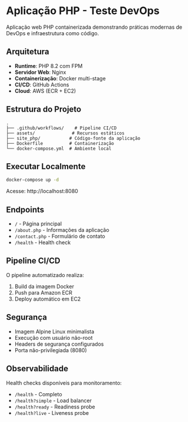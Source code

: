 # Aplicação PHP - Teste DevOps

Aplicação web PHP containerizada demonstrando práticas modernas de DevOps e infraestrutura como código.

## Arquitetura

- **Runtime**: PHP 8.2 com FPM
- **Servidor Web**: Nginx
- **Containerização**: Docker multi-stage
- **CI/CD**: GitHub Actions
- **Cloud**: AWS (ECR + EC2)

## Estrutura do Projeto

```
.
├── .github/workflows/    # Pipeline CI/CD
├── assets/              # Recursos estáticos
├── site_php/           # Código-fonte da aplicação
├── Dockerfile          # Containerização
└── docker-compose.yml  # Ambiente local
```

## Executar Localmente

```bash
docker-compose up -d
```

Acesse: http://localhost:8080

## Endpoints

- `/` - Página principal
- `/about.php` - Informações da aplicação
- `/contact.php` - Formulário de contato
- `/health` - Health check

## Pipeline CI/CD

O pipeline automatizado realiza:

1. Build da imagem Docker
2. Push para Amazon ECR
3. Deploy automático em EC2

## Segurança

- Imagem Alpine Linux minimalista
- Execução com usuário não-root
- Headers de segurança configurados
- Porta não-privilegiada (8080)

## Observabilidade

Health checks disponíveis para monitoramento:
- `/health` - Completo
- `/health?simple` - Load balancer
- `/health?ready` - Readiness probe
- `/health?live` - Liveness probe
